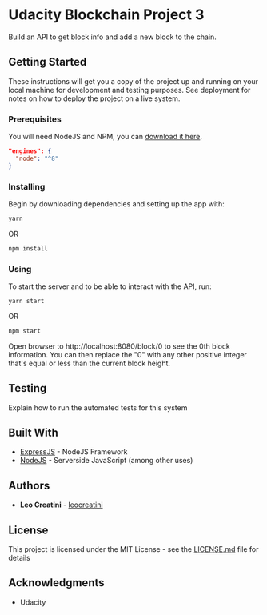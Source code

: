 # Udacity Blockchain Project 3

Build an API to get block info and add a new block to the chain.

## Getting Started

These instructions will get you a copy of the project up and running on your local machine for development and testing purposes. See deployment for notes on how to deploy the project on a live system.

### Prerequisites

You will need NodeJS and NPM, you can [download it here](https://nodejs.org/en/download/).

```json
"engines": {
  "node": "^8"
}
```

### Installing

Begin by downloading dependencies and setting up the app with:

```bash
yarn
```

OR

```bash
npm install
```

### Using

To start the server and to be able to interact with the API, run:

```bash
yarn start
```

OR

```bash
npm start
```

Open browser to http://localhost:8080/block/0 to see the 0th block information. You can then replace the "0" with any other positive integer that's equal or less than the current block height.

## Testing

Explain how to run the automated tests for this system

## Built With

* [ExpressJS](https://github.com/expressjs/express) - NodeJS Framework
* [NodeJS](https://nodejs.org/en/) - Serverside JavaScript (among other uses)

## Authors

* **Leo Creatini** - [leocreatini](https://github.com/leocreatini)

## License

This project is licensed under the MIT License - see the [LICENSE.md](LICENSE.md) file for details

## Acknowledgments

* Udacity
